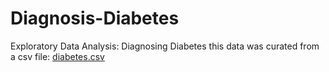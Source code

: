 # Diagnosis-Diabetes
Exploratory Data Analysis: Diagnosing Diabetes
this data was curated from a csv file: [diabetes.csv](https://github.com/user-attachments/files/19777983/diabetes.csv)

